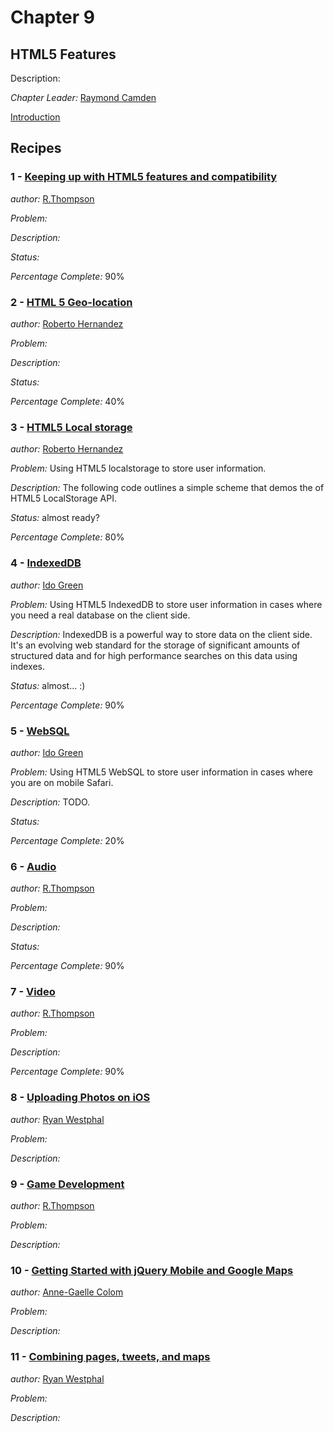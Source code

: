 # Chapter 9

## HTML5 Features

Description: 

*Chapter Leader:* <a href="mailto:raymondcamden@gmail.com">Raymond Camden</a>

<a href="/jquerymobilecookbook/book/blob/master/9-html5-features/introduction.adoc">Introduction</a>

## Recipes

### 1 - <a href="/jquerymobilecookbook/book/blob/master/9-html5-features/recipe-1.adoc">Keeping up with HTML5 features and compatibility</a>
*author:* <a href="mailto:whynetsolutions@aol.com">R.Thompson</a>

*Problem:* 

*Description:* 

*Status:* 

*Percentage Complete:* 90%

### 2 - <a href="/jquerymobilecookbook/book/blob/master/9-html5-features/recipe-2.adoc">HTML 5 Geo-location</a>
*author:* <a href="mailto:rhernandez@overridethis.com">Roberto Hernandez</a>

*Problem:* 

*Description:* 

*Status:* 

*Percentage Complete:* 40%


### 3 - <a href="/jquerymobilecookbook/book/blob/master/9-html5-features/recipe-3.adoc">HTML5 Local storage</a>
*author:* <a href="mailto:rhernandez@overridethis.com">Roberto Hernandez</a>

*Problem:* Using HTML5 localstorage to store user information.

*Description:* The following code outlines a simple scheme that demos the of HTML5 LocalStorage API.

*Status:* almost ready?

*Percentage Complete:* 80%

### 4 - <a href="/jquerymobilecookbook/book/blob/master/9-html5-features/recipe-4.adoc">IndexedDB</a>
*author:* <a href="http://plus.ly/greenido">Ido Green</a>

*Problem:* Using HTML5 IndexedDB to store user information in cases where you need a real database on the client side.

*Description:* IndexedDB is a powerful way to store data on the client side. It's an evolving web standard for the storage of significant amounts of structured data and for high performance searches on this data using indexes. 

*Status:* almost... :)

*Percentage Complete:* 90%

### 5 - <a href="/jquerymobilecookbook/book/blob/master/9-html5-features/recipe-5.adoc">WebSQL</a>
*author:* <a href="http://plus.ly/greenido">Ido Green</a>

*Problem:* Using HTML5 WebSQL to store user information in cases where you are on mobile Safari.

*Description:* TODO. 

*Status:* 

*Percentage Complete:* 20%

### 6 - <a href="/jquerymobilecookbook/book/blob/master/9-html5-features/recipe-6.adoc">Audio</a>
*author:* <a href="mailto:whynetsolutions@aol.com">R.Thompson</a>

*Problem:* 

*Description:* 

*Status:* 

*Percentage Complete:* 90% 

### 7 - <a href="/jquerymobilecookbook/book/blob/master/9-html5-features/recipe-7.adoc">Video</a>
*author:* <a href="mailto:whynetsolutions@aol.com">R.Thompson</a>

*Problem:* 

*Description:* 

*Percentage Complete:* 90%

### 8 - <a href="/jquerymobilecookbook/book/blob/master/9-html5-features/recipe-8.adoc">Uploading Photos on iOS</a>
*author:* <a href="mailto:ryan@trippingthebits.com">Ryan Westphal</a>

*Problem:* 

*Description:* 

### 9 - <a href="/jquerymobilecookbook/book/blob/master/9-html5-features/recipe-9.adoc">Game Development</a>
*author:* <a href="mailto:whynetsolutions@aol.com">R.Thompson</a>

*Problem:* 

*Description:* 

### 10 - <a href="/jquerymobilecookbook/book/blob/master/9-html5-features/recipe-10.adoc">Getting Started with jQuery Mobile and Google Maps</a>
*author:* <a href="mailto:coloma@westminster.ac.uk">Anne-Gaelle Colom</a>

*Problem:* 

*Description:* 

### 11 - <a href="/jquerymobilecookbook/book/blob/master/9-html5-features/recipe-11.adoc">Combining pages, tweets, and maps</a>
*author:* <a href="mailto:ryan@trippingthebits.com">Ryan Westphal</a>

*Problem:* 

*Description:* 
